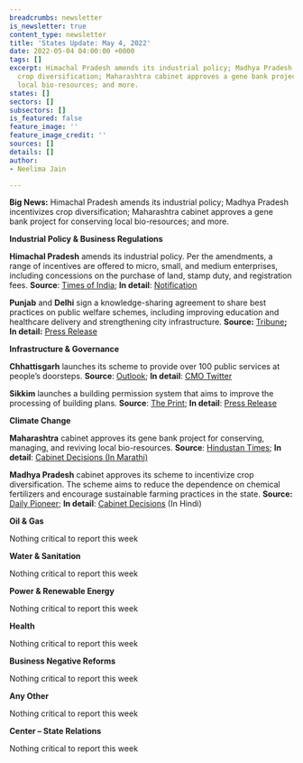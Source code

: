 ```yaml
---
breadcrumbs: newsletter
is_newsletter: true
content_type: newsletter
title: 'States Update: May 4, 2022'
date: 2022-05-04 04:00:00 +0000
tags: []
excerpt: Himachal Pradesh amends its industrial policy; Madhya Pradesh incentivizes
  crop diversification; Maharashtra cabinet approves a gene bank project for conserving
  local bio-resources; and more.
states: []
sectors: []
subsectors: []
is_featured: false
feature_image: ''
feature_image_credit: ''
sources: []
details: []
author:
- Neelima Jain

---
```

**Big News:** Himachal Pradesh amends its industrial policy; Madhya Pradesh incentivizes crop diversification; Maharashtra cabinet approves a gene bank project for conserving local bio-resources; and more.

**Industrial Policy & Business Regulations**

**Himachal Pradesh** amends its industrial policy. Per the amendments, a range of incentives are offered to micro, small, and medium enterprises, including concessions on the purchase of land, stamp duty, and registration fees. **Source**: [Times of India](https://timesofindia.indiatimes.com/city/shimla/himachal-pradesh-govt-amends-industrial-investment-policy/articleshow/91183435.cms); **In detail**: [Notification](https://emerginghimachal.hp.gov.in/themes/backend/uploads/policies/Industrial-Policy-Amendment.pdf)

**Punjab** and **Delhi** sign a knowledge-sharing agreement to share best practices on public welfare schemes, including improving education and healthcare delivery and strengthening city infrastructure. **Source:** [Tribune](https://www.tribuneindia.com/news/punjab/punjab-govt-finds-itself-in-a-spot-over-purported-mou-to-be-signed-with-delhi-389571)**; In detail:** [Press Release](http://diprpunjab.gov.in/?q=content/punjab-government-inks-knowledge-sharing-agreement-delhi-government)

**Infrastructure & Governance**

**Chhattisgarh** launches its scheme to provide over 100 public services at people’s doorsteps. **Source**: [Outlook](https://www.outlookindia.com/national/chhattisgarh-govt-launches-scheme-for-doorstep-delivery-of-100-public-services-news-194323); **In detail**: [CMO Twitter](https://twitter.com/ChhattisgarhCMO/status/1520659933728890880)

**Sikkim** launches a building permission system that aims to improve the processing of building plans. **Source**: [The Print](https://theprint.in/india/obps-launched-in-sikkim/937720/); **In detail**: [Press Release](https://pib.gov.in/PressReleasePage.aspx?PRID=1821661)

**Climate Change**

**Maharashtra** cabinet approves its gene bank project for conserving, managing, and reviving local bio-resources. **Source**: [Hindustan Times](https://www.hindustantimes.com/cities/mumbai-news/cabinet-approves-setting-up-of-maharashtra-gene-bank-project-101651172793902.html); **In detail**: [Cabinet Decisions (In Marathi)](https://www.maharashtra.gov.in/Site/upload/CabinetDecision/English/112.%20Dt.28-04-2022_Cabinet%20Decisions_(Meeting%20No.112).pdf)

**Madhya Pradesh** cabinet approves its scheme to incentivize crop diversification. The scheme aims to reduce the dependence on chemical fertilizers and encourage sustainable farming practices in the state. **Source:** [Daily Pioneer](https://www.dailypioneer.com/2022/state-editions/incentive-scheme-for-mp-crop-diversification.html); **In detail**: [Cabinet Decisions](https://www.mpinfo.org/Home/CabinetDetails?newsid=220426S17&fontname=Mangal&LocID=32&pubdate=04/26/2022) (In Hindi)

**Oil & Gas**

Nothing critical to report this week

**Water & Sanitation**

Nothing critical to report this week

**Power & Renewable Energy**

Nothing critical to report this week

**Health**

Nothing critical to report this week

**Business Negative Reforms**

Nothing critical to report this week

**Any Other**

Nothing critical to report this week

**Center – State Relations**

Nothing critical to report this week
